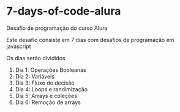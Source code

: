 # 7-days-of-code-alura
Desafio de programação do curso Alura

Este desafio consiste em 7 dias com desafios de programação em javascript

Os dias serão divididos
<ol>
    <li>Dia 1: Operações Booleanas</li>
    <li>Dia 2: Variáveis</li>
    <li>Dia 3: Fluxo de decisão</li>
    <li>Dia 4: Loops e randimização</li>
    <li>Dia 5: Arrays e coleções</li>
    <li>Dia 6: Remoção de arrays</li>
</ol>